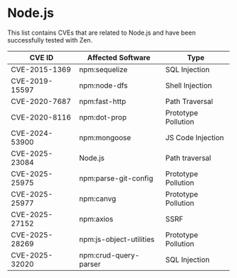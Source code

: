 # Node.js

This list contains CVEs that are related to Node.js and have been successfully tested with Zen.

| CVE ID         | Affected Software       | Type                |
| -------------- | ----------------------- | ------------------- |
| CVE-2015-1369  | npm:sequelize           | SQL Injection       |
| CVE-2019-15597 | npm:node-dfs            | Shell Injection     |
| CVE-2020-7687  | npm:fast-http           | Path Traversal      |
| CVE-2020-8116  | npm:dot-prop            | Prototype Pollution |
| CVE-2024-53900 | npm:mongoose            | JS Code Injection   |
| CVE-2025-23084 | Node.js                 | Path traversal      |
| CVE-2025-25975 | npm:parse-git-config    | Prototype Pollution |
| CVE-2025-25977 | npm:canvg               | Prototype Pollution |
| CVE-2025-27152 | npm:axios               | SSRF                |
| CVE-2025-28269 | npm:js-object-utilities | Prototype Pollution |
| CVE-2025-32020 | npm:crud-query-parser   | SQL Injection       |
